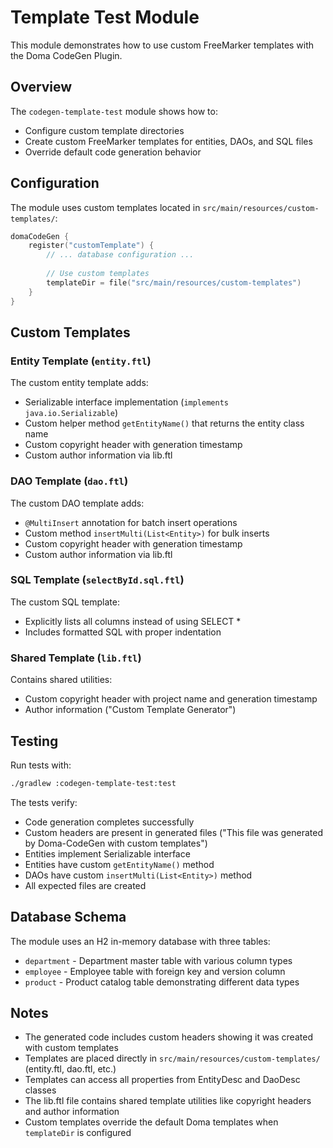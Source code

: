 # Template Test Module

This module demonstrates how to use custom FreeMarker templates with the Doma CodeGen Plugin.

## Overview

The `codegen-template-test` module shows how to:
- Configure custom template directories
- Create custom FreeMarker templates for entities, DAOs, and SQL files
- Override default code generation behavior

## Configuration

The module uses custom templates located in `src/main/resources/custom-templates/`:

```kotlin
domaCodeGen {
    register("customTemplate") {
        // ... database configuration ...
        
        // Use custom templates
        templateDir = file("src/main/resources/custom-templates")
    }
}
```

## Custom Templates

### Entity Template (`entity.ftl`)
The custom entity template adds:
- Serializable interface implementation (`implements java.io.Serializable`)
- Custom helper method `getEntityName()` that returns the entity class name
- Custom copyright header with generation timestamp
- Custom author information via lib.ftl

### DAO Template (`dao.ftl`)
The custom DAO template adds:
- `@MultiInsert` annotation for batch insert operations
- Custom method `insertMulti(List<Entity>)` for bulk inserts
- Custom copyright header with generation timestamp
- Custom author information via lib.ftl

### SQL Template (`selectById.sql.ftl`)
The custom SQL template:
- Explicitly lists all columns instead of using SELECT *
- Includes formatted SQL with proper indentation

### Shared Template (`lib.ftl`)
Contains shared utilities:
- Custom copyright header with project name and generation timestamp
- Author information ("Custom Template Generator")

## Testing

Run tests with:
```bash
./gradlew :codegen-template-test:test
```

The tests verify:
- Code generation completes successfully
- Custom headers are present in generated files ("This file was generated by Doma-CodeGen with custom templates")
- Entities implement Serializable interface
- Entities have custom `getEntityName()` method
- DAOs have custom `insertMulti(List<Entity>)` method
- All expected files are created

## Database Schema

The module uses an H2 in-memory database with three tables:
- `department` - Department master table with various column types
- `employee` - Employee table with foreign key and version column
- `product` - Product catalog table demonstrating different data types

## Notes

- The generated code includes custom headers showing it was created with custom templates
- Templates are placed directly in `src/main/resources/custom-templates/` (entity.ftl, dao.ftl, etc.)
- Templates can access all properties from EntityDesc and DaoDesc classes
- The lib.ftl file contains shared template utilities like copyright headers and author information
- Custom templates override the default Doma templates when `templateDir` is configured